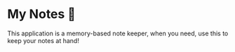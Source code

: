 # My Notes 📒

This application is a memory-based note keeper, when you need, use this to keep your notes at hand!
